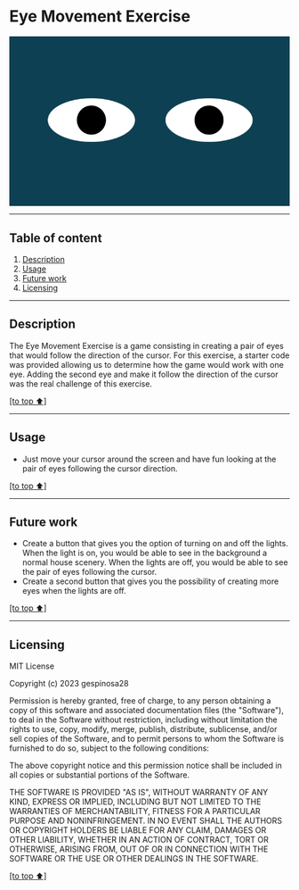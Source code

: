 # Eye Movement Exercise

<p align="center">  
  <img src="https://github.com/gespinosa28/eyes/blob/main/Screenshot%202023-01-05%20at%206.25.48%20PM.png" align="center">
</p> 

---
## Table of content

1. [Description](#description)
2. [Usage](#usage)
3. [Future work](#future-work)
4. [Licensing](#licensing)
---
## Description

The Eye Movement Exercise is a game consisting in creating a pair of eyes that would follow the direction of the cursor. For this exercise, a starter code was provided allowing us to determine how the game would work with one eye. Adding the second eye and make it follow the direction of the cursor was the real challenge of this exercise.

[[to top ⬆️]](#eye-movement-exercise)

---
## Usage

* Just move your cursor around the screen and have fun looking at the pair of eyes following the cursor direction.

[[to top ⬆️]](#eye-movement-exercise)

---
## Future work

* Create a button that gives you the option of turning on and off the lights. When the light is on, you would be able to see in the background a normal house scenery. When the lights are off, you would be able to see the pair of eyes following the cursor.
* Create a second button that gives you the possibility of creating more eyes when the lights are off.

[[to top ⬆️]](#eye-movement-exercise)

---
## Licensing

MIT License

Copyright (c) 2023 gespinosa28

Permission is hereby granted, free of charge, to any person obtaining a copy of this software and associated documentation files (the "Software"), to deal in the Software without restriction, including without limitation the rights to use, copy, modify, merge, publish, distribute, sublicense, and/or sell copies of the Software, and to permit persons to whom the Software is furnished to do so, subject to the following conditions:

The above copyright notice and this permission notice shall be included in all copies or substantial portions of the Software.

THE SOFTWARE IS PROVIDED "AS IS", WITHOUT WARRANTY OF ANY KIND, EXPRESS OR IMPLIED, INCLUDING BUT NOT LIMITED TO THE WARRANTIES OF MERCHANTABILITY, FITNESS FOR A PARTICULAR PURPOSE AND NONINFRINGEMENT. IN NO EVENT SHALL THE AUTHORS OR COPYRIGHT HOLDERS BE LIABLE FOR ANY CLAIM, DAMAGES OR OTHER LIABILITY, WHETHER IN AN ACTION OF CONTRACT, TORT OR OTHERWISE, ARISING FROM, OUT OF OR IN CONNECTION WITH THE SOFTWARE OR THE USE OR OTHER DEALINGS IN THE SOFTWARE.

[[to top ⬆️]](#eye-movement-exercise)
